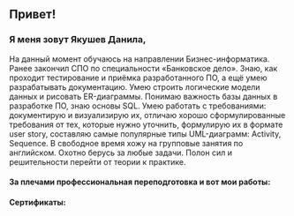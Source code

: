 ## Привет!

### Я меня зовут Якушев Данила, 
На данный момент обучаюсь на направлении Бизнес-информатика. Ранее закончил СПО по специальности «Банковское дело». Знаю, как проходит тестирование и приёмка разработанного ПО, а ещё умею разрабатывать документацию. Умею строить логические модели данных и рисовать ER-диаграммы. Понимаю важность базы данных в разработке ПО, знаю основы SQL. Умею работать с требованиями: документирую и визуализирую их, отличаю хорошо сформулированные требования от тех, которые нужно уточнить, формулирую их в формате user story, составляю самые популярные типы UML-диаграмм: Activity, Sequence. В свободное время хожу на групповые занятия по английском. Охотно берусь за любые задачи. Полон сил и решительности перейти от теории к практике.

#### За плечами профессиональная переподготовка и вот мои работы:


#### Сертификаты: 




